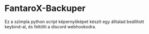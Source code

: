 # FantaroX-Backuper
Ez a szimpla python script képernyőképet készít egy álltalad beállított keybind-al, és feltölti a discord webhookodra.
